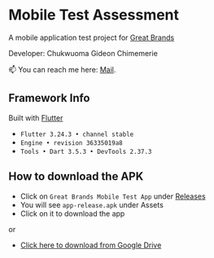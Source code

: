 # Mobile Test Assessment

A mobile application test project for [Great Brands](http://gbnl.atspace.com/)

Developer: Chukwuoma Gideon Chimemerie

📫 You can reach me here: [Mail](mailto:gideon.dart@gmail.com).

## Framework Info

Built with [Flutter](https://flutter.dev)

- `Flutter 3.24.3 • channel stable`
- `Engine • revision 36335019a8`
- `Tools • Dart 3.5.3 • DevTools 2.37.3`

## How to download the APK

- Click on `Great Brands Mobile Test App` under [Releases](https://github.com/egideons/great_brands_mobile_test/releases)
- You will see `app-release.apk` under Assets
- Click on it to download the app

or

- [Click here to download from Google Drive](https://drive.google.com/drive/folders/1T_XsiX50O_pBvjIrRMwwjPqzx3ZQknqH?usp=sharing)
